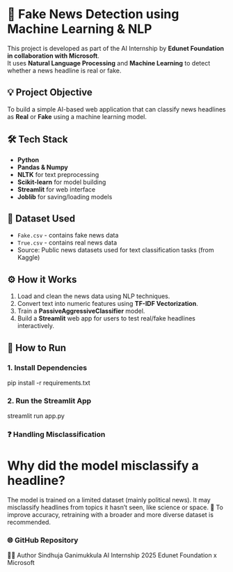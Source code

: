 # 📰 Fake News Detection using Machine Learning & NLP

This project is developed as part of the AI Internship by **Edunet Foundation in collaboration with Microsoft**.  
It uses **Natural Language Processing** and **Machine Learning** to detect whether a news headline is real or fake.



## 💡 Project Objective

To build a simple AI-based web application that can classify news headlines as **Real** or **Fake** using a machine learning model.



## 🛠️ Tech Stack

- **Python**
- **Pandas & Numpy**
- **NLTK** for text preprocessing
- **Scikit-learn** for model building
- **Streamlit** for web interface
- **Joblib** for saving/loading models



## 📁 Dataset Used

- `Fake.csv` - contains fake news data  
- `True.csv` - contains real news data  
- Source: Public news datasets used for text classification tasks (from Kaggle)



## ⚙️ How it Works

1. Load and clean the news data using NLP techniques.
2. Convert text into numeric features using **TF-IDF Vectorization**.
3. Train a **PassiveAggressiveClassifier** model.
4. Build a **Streamlit** web app for users to test real/fake headlines interactively.



## 🚀 How to Run

### 1. Install Dependencies

pip install -r requirements.txt

### 2. Run the Streamlit App

streamlit run app.py


### ❓ Handling Misclassification
# Why did the model misclassify a headline?
The model is trained on a limited dataset (mainly political news). It may misclassify headlines from topics it hasn’t seen, like science or space.
📌 To improve accuracy, retraining with a broader and more diverse dataset is recommended.

### 🌐 GitHub Repository



👩‍💻 Author
Sindhuja Ganimukkula
AI Internship 2025
Edunet Foundation x Microsoft

